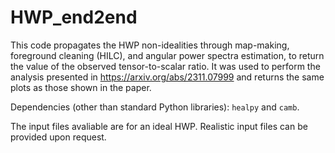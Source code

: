 # HWP_end2end
This code propagates the HWP non-idealities through map-making, foreground cleaning (HILC), and angular power spectra estimation, to return the value of the observed tensor-to-scalar ratio.
It was used to perform the analysis presented in <a href="url">https://arxiv.org/abs/2311.07999</a> and returns the same plots as those shown in the paper.

Dependencies (other than standard Python libraries): <code>healpy</code> and <code>camb</code>.

The input files avaliable are for an ideal HWP. Realistic input files can be provided upon request.
